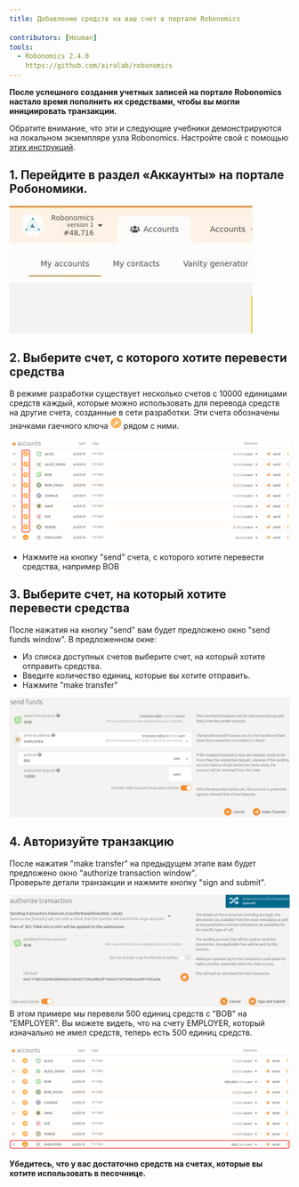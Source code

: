 ```yaml
---
title: Добавление средств на ваш счет в портале Robonomics 

contributors: [Houman]
tools:   
  - Robonomics 2.4.0
    https://github.com/airalab/robonomics
---
```


**После успешного создания учетных записей на портале Robonomics настало время пополнить их средствами, чтобы вы могли инициировать транзакции.**

<robo-wiki-note type="warning" title="Dev Node">

  Обратите внимание, что эти и следующие учебники демонстрируются на локальном экземпляре узла Robonomics. Настройте свой с помощью [этих инструкций](/docs/run-dev-node).

</robo-wiki-note>

## 1. Перейдите в раздел «Аккаунты» на портале Робономики.

![Accounts](../images/creating-an-account/portal-top-left.jpg "Accounts")

## 2. Выберите счет, с которого хотите перевести средства

В режиме разработки существует несколько счетов с 10000 единицами средств каждый, которые можно использовать для перевода средств на другие счета, созданные в сети разработки. Эти счета обозначены значками гаечного ключа <img alt="значок гаечного ключа" src="../images/adding-funds/wrench.png" width="20" /> рядом с ними.

![Accounts-for-sending](../images/adding-funds/accounts-for-sending.svg "Accounts-for-sending")

- Нажмите на кнопку "send" счета, с которого хотите перевести средства, например BOB

## 3. Выберите счет, на который хотите перевести средства
После нажатия на кнопку "send" вам будет предложено окно "send funds window". В предложенном окне:

- Из списка доступных счетов выберите счет, на который хотите отправить средства.
- Введите количество единиц, которые вы хотите отправить.
- Нажмите "make transfer"

![Transfer-Funds](../images/adding-funds/send-funds.png "Transfer-Funds")

## 4. Авторизуйте транзакцию

После нажатия "make transfer" на предыдущем этапе вам будет предложено окно "authorize transaction window".<br/>
Проверьте детали транзакции и нажмите кнопку "sign and submit".

![sign-transaction](../images/adding-funds/sign-transaction.png "sign-transaction")
В этом примере мы перевели 500 единиц средств с "BOB" на "EMPLOYER". Вы можете видеть, что на счету EMPLOYER, который изначально не имел средств, теперь есть 500 единиц средств.

![funds-added](../images/adding-funds/funds-added.svg "funds-added")

**Убедитесь, что у вас достаточно средств на счетах, которые вы хотите использовать в песочнице.**